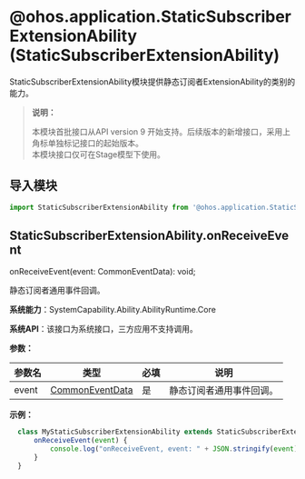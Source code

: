 # @ohos.application.StaticSubscriberExtensionAbility (StaticSubscriberExtensionAbility)

StaticSubscriberExtensionAbility模块提供静态订阅者ExtensionAbility的类别的能力。

> **说明：**
> 
> 本模块首批接口从API version 9 开始支持。后续版本的新增接口，采用上角标单独标记接口的起始版本。  
> 本模块接口仅可在Stage模型下使用。
## 导入模块

```ts
import StaticSubscriberExtensionAbility from '@ohos.application.StaticSubscriberExtensionAbility'
```

## StaticSubscriberExtensionAbility.onReceiveEvent

onReceiveEvent(event: CommonEventData): void;

静态订阅者通用事件回调。

**系统能力**：SystemCapability.Ability.AbilityRuntime.Core

**系统API**：该接口为系统接口，三方应用不支持调用。

**参数：**

| 参数名 | 类型 | 必填 | 说明 |
| -------- | -------- | -------- | -------- |
| event | [CommonEventData](js-apis-commonEventManager.md#commoneventdata) | 是 | 静态订阅者通用事件回调。 |

**示例：**
    
  ```ts
    class MyStaticSubscriberExtensionAbility extends StaticSubscriberExtensionAbility {
        onReceiveEvent(event) {
            console.log("onReceiveEvent, event: " + JSON.stringify(event))
        }
    }
  ```